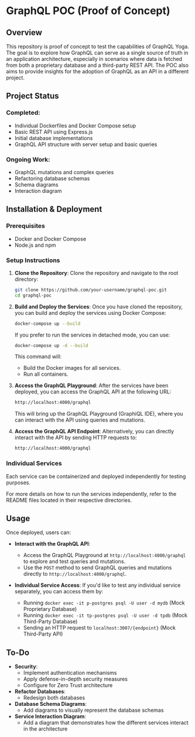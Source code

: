 # GraphQL POC (Proof of Concept)

## Overview

This repository is proof of concept to test the capabilities of GraphQL Yoga. The goal is to explore how GraphQL can serve as a single source of truth in an application architecture, especially in scenarios where data is fetched from both a proprietary database and a third-party REST API. The POC also aims to provide insights for the adoption of GraphQL as an API in a different project.

## Project Status

### Completed:

- Individual Dockerfiles and Docker Compose setup
- Basic REST API using Express.js
- Initial database implementations
- GraphQL API structure with server setup and basic queries

### Ongoing Work:

- GraphQL mutations and complex queries
- Refactoring database schemas
- Schema diagrams
- Interaction diagram

## Installation & Deployment

### Prerequisites

- Docker and Docker Compose
- Node.js and npm

### Setup Instructions

1. **Clone the Repository**:
   Clone the repository and navigate to the root directory:

   ```bash
   git clone https://github.com/your-username/graphql-poc.git
   cd graphql-poc
   ```

2. **Build and Deploy the Services**:
   Once you have cloned the repository, you can build and deploy the services using Docker Compose:

   ```bash
   docker-compose up --build
   ```

   If you prefer to run the services in detached mode, you can use:

   ```bash
   docker-compose up -d --build
   ```

   This command will:

   - Build the Docker images for all services.
   - Run all containers.

3. **Access the GraphQL Playground**:
   After the services have been deployed, you can access the GraphQL API at the following URL:

   ```bash
   http://localhost:4000/graphql
   ```

   This will bring up the GraphQL Playground (GraphiQL IDE), where you can interact with the API using queries and mutations.

4. **Access the GraphQL API Endpoint**:
   Alternatively, you can directly interact with the API by sending HTTP requests to:
   ```bash
   http://localhost:4000/graphql
   ```

### Individual Services

Each service can be containerized and deployed independently for testing purposes.

For more details on how to run the services independently, refer to the README files located in their respective directories.

## Usage

Once deployed, users can:

- **Interact with the GraphQL API**:

  - Access the GraphQL Playground at `http://localhost:4000/graphql` to explore and test queries and mutations.
  - Use the `POST` method to send GraphQL queries and mutations directly to `http://localhost:4000/graphql`.

- **Individual Service Access**:
  If you'd like to test any individual service separately, you can access them by:
  - Running `docker exec -it p-postgres psql -U user -d mydb` (Mock Proprietary Database)
  - Running `docker exec -it tp-postgres psql -U user -d tpdb` (Mock Third-Party Database)
  - Sending an HTTP request to `localhost:3007/{endpoint}` (Mock Third-Party API)

## To-Do

- **Security**:
  - Implement authentication mechanisms
  - Apply defense-in-depth security measures
  - Configure for Zero Trust architecture
- **Refactor Databases**:
  - Redesign both databases
- **Database Schema Diagrams**:
  - Add diagrams to visually represent the database schemas
- **Service Interaction Diagram**:
  - Add a diagram that demonstrates how the different services interact in the architecture
